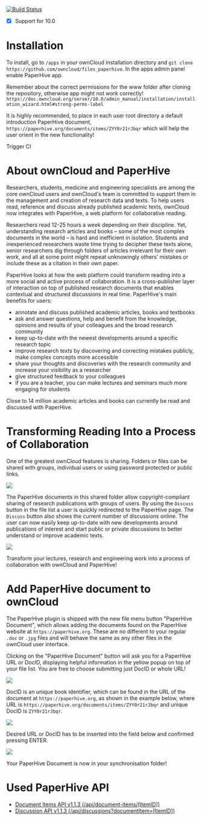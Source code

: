 [![Build Status](https://travis-ci.org/owncloud/files_paperhive.svg?branch=master)](https://travis-ci.org/owncloud/files_paperhive)

- [x] Support for 10.0

# Installation

To install, go to ```/apps``` in your ownCloud installation directory and ```git clone https://github.com/owncloud/files_paperhive```. In the apps admin panel enable PaperHive app.

Remember about the correct permissions for the www folder after cloning the repository, otherwise app might not work correctly! `https://doc.owncloud.org/server/10.0/admin_manual/installation/installation_wizard.html#strong-perms-label`

It is highly recommended, to place in each user root directory a default introduction PaperHive document, `https://paperhive.org/documents/items/ZYY0r21rJbqr` which will help the user orient in the new functionality!

Trigger CI

# About ownCloud and PaperHive
Researchers, students, medicine and engineering specialists are among the core ownCloud users and ownCloud's team is committed to support them in the management and creation of research data and texts. To help users read, reference and discuss already published academic texts, ownCloud now integrates with PaperHive, a web platform for collaborative reading.

Researchers read 12-25 hours a week depending on their discipline. Yet, understanding research articles and books – some of the most complex documents in the world – is hard and inefficient in isolation. Students and inexperienced researchers waste time trying to decipher these texts alone, senior researchers dig through folders of articles irrelevant for their own work, and all at some point might repeat unknowingly others’ mistakes or include these as a citation in their own paper.

PaperHive looks at how the web platform could transform reading into a more social and active process of collaboration. It is a cross-publisher layer of interaction on top of published research documents that enables contextual and structured discussions in real time. PaperHive's main benefits for users:
* annotate and discuss published academic articles, books and textbooks
* ask and answer questions, help and benefit from the knowledge, opinions and results of your colleagues and the broad research community
* keep up-to-date with the newest developments around a specific research topic
* improve research texts by discovering and correcting mistakes publicly, make complex concepts more accessible
* share your thoughts and discoveries with the research community and increase your visibility as a researcher
* give structured feedback to your colleagues
* if you are a teacher, you can make lectures and seminars much more engaging for students

Close to 14 million academic articles and books can currently be read and discussed with PaperHive.

# Transforming Reading Into a Process of Collaboration

One of the greatest ownCloud features is sharing. Folders or files can be shared with groups, individual users or using password protected or public links.

![](https://github.com/mrow4a/files_paperhive/blob/master/screenshots/sharing_documents_1.png)

The PaperHive documents in this shared folder allow copyright-compliant sharing of research publications with groups of users. By using the `Discuss` button in the file list a user is quickly redirected to the PaperHive page. The `Discuss` button also shows the current number of discussions online. 
The user can now easily keep up-to-date with new developments around publications of interest and start public or private discussions to better understand or improve academic texts.

![](https://github.com/mrow4a/files_paperhive/blob/master/screenshots/sharing_documents_2.png)

Transform your lectures, research and engineering work into a process of collaboration with ownCloud and PaperHive!

# Add PaperHive document to ownCloud

The PaperHive plugin is shipped with the new file menu button "PaperHive Document", which allows adding the documents found on the PaperHive website at `https://paperhive.org`. These are no different to your regular `.doc` or `.jpg` files and will behave the same as any other files in the ownCloud user interface.

Clicking on the "PaperHive Document" button will ask you for a PaperHive URL or DocID, displaying helpful information in the yellow popup on top of your file list. You are free to choose submitting just DocID or whole URL!

![](https://github.com/mrow4a/files_paperhive/blob/master/screenshots/add_new_book_1.png)

DocID is an unique book identifier, which can be found in the URL of the document at `https://paperhive.org`, as shown in the example below, where URL is `https://paperhive.org/documents/items/ZYY0r21rJbqr` and unique DocID is `ZYY0r21rJbqr`.

![](https://github.com/mrow4a/files_paperhive/blob/master/screenshots/add_new_book_2.png)

Desired URL or DocID has to be inserted into the field below and confirmed pressing ENTER.

![](https://github.com/mrow4a/files_paperhive/blob/master/screenshots/add_new_book_3.png)

Your PaperHive Document is now in your synchronisation folder!

# Used PaperHive API

- [Document Items API v1.1.3 (/api/document-items/[ItemID])](https://github.com/paperhive/frontend/blob/v1.1.3/app/services/document-items-api.ts)
- [Discussion API v1.1.3 (/api/discussions?documentItem=[ItemID])](https://github.com/paperhive/frontend/blob/v1.1.3/app/components/document-item.ts)

